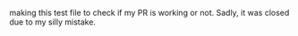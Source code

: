 making this test file to check if my PR is working or not. Sadly, it was closed due to my silly mistake.